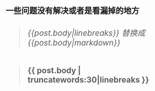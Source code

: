 <h2> 一些问题没有解决或者是看漏掉的地方

> <h6> {{post.body|linebreaks}} 
> 替换成  {{post.body|markdown}}

> {{ post.body | truncatewords:30|linebreaks }}
>